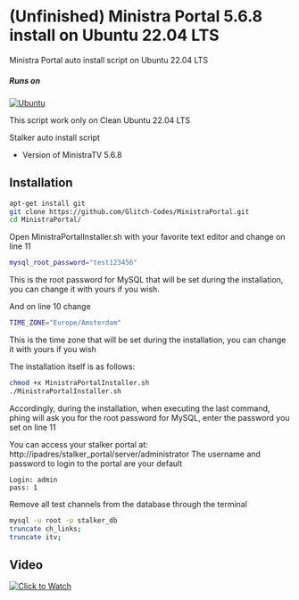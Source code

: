 # (Unfinished) Ministra Portal 5.6.8 install on Ubuntu 22.04 LTS

Ministra Portal auto install script on Ubuntu 22.04 LTS

##### Runs on
[![Ubuntu](https://user-images.githubusercontent.com/12951085/139538206-833d8d33-0d1b-4d51-8ec8-86e5cf14f82e.png)](https://www.ubuntu.com)

This script work only on Clean Ubuntu 22.04 LTS

Stalker auto install script
  * Version of MinistraTV 5.6.8

## Installation
```bash
apt-get install git
git clone https://github.com/Glitch-Codes/MinistraPortal.git
cd MinistraPortal/
```

Open MinistraPortalInstaller.sh with your favorite text editor and change on line 11
```bash
mysql_root_password="test123456"
```
This is the root password for MySQL that will be set during the installation, you can change it with yours if you wish.


And on line 10 change
```bash
TIME_ZONE="Europe/Amsterdam"
```
This is the time zone that will be set during the installation, you can change it with yours if you wish

The installation itself is as follows:
```bash
chmod +x MinistraPortalInstaller.sh
./MinistraPortalInstaller.sh
```
Accordingly, during the installation, when executing the last command, phing will ask you for the root password for MySQL, enter the password you set on line 11



You can access your stalker portal at: http://ipadres/stalker_portal/server/administrator The username and password to login to the portal are your default
```
Login: admin
pass: 1
```

Remove all test channels from the database through the terminal
```bash
mysql -u root -p stalker_db
truncate ch_links;
truncate itv;
```

## Video

[![Click to Watch](https://img.youtube.com/vi/kTqCdGys1OU/hq720.jpg)](https://www.youtube.com/watch?v=kTqCdGys1OU "Click to Watch")
